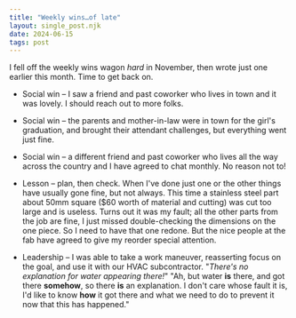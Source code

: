 ```yaml
---
title: "Weekly wins…of late"
layout: single_post.njk
date: 2024-06-15
tags: post
---
```


I fell off the weekly wins wagon _hard_ in November, then wrote just one earlier this month. Time to get back on.

- Social win – I saw a friend and past coworker who lives in town and it was lovely. I should reach out to more folks.

- Social win – the parents and mother-in-law were in town for the girl's graduation, and brought their attendant challenges, but everything went just fine.

- Social win – a different friend and past coworker who lives all the way across the country and I have agreed to chat monthly. No reason not to!

- Lesson – plan, then check. When I've done just one or the other things have usually gone fine, but not always. This time a stainless steel part about 50mm square ($60 worth of material and cutting) was cut too large and is useless. Turns out it was my fault; all the other parts from the job are fine, I just missed double-checking the dimensions on the one piece. So I need to have that one redone. But the nice people at the fab have agreed to give my reorder special attention.

- Leadership – I was able to take a work maneuver, reasserting focus on the goal, and use it with our HVAC subcontractor. "_There's no explanation for water appearing there!_" "Ah, but water **is** there, and got there **somehow**, so there **is** an explanation. I don't care whose fault it is, I'd like to know **how** it got there and what we need to do to prevent it now that this has happened."
